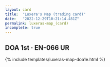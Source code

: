 ```yaml
---
layout: card
title:  "Luxera's Map (trading card)"
date:   "2022-12-29T10:21:14.481Z"
permalink: luxeras-map_(card)
incomplete: true
---
```


## DOA 1st &middot; EN-066 UR

{% include templates/luxeras-map-doa1e.html %}
